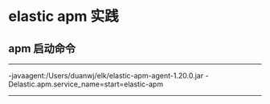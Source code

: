 # elastic apm 实践
## apm 启动命令
---

 -javaagent:/Users/duanwj/elk/elastic-apm-agent-1.20.0.jar -Delastic.apm.service_name=start=elastic-apm

---